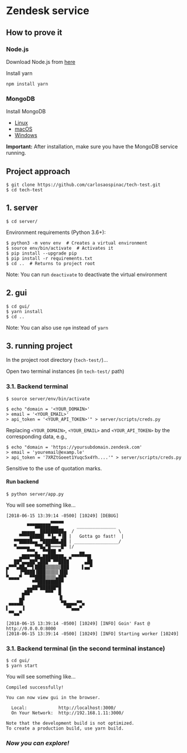 # Zendesk service

## How to prove it

### Node.js

Download Node.js from [here](https://nodejs.org/es/download/package-manager/)

Install yarn
```
npm install yarn
```

### MongoDB

Install MongoDB
* [Linux](https://docs.mongodb.com/manual/administration/install-on-linux/)
* [macOS](https://docs.mongodb.com/manual/tutorial/install-mongodb-on-os-x/)
* [Windows](https://docs.mongodb.com/manual/tutorial/install-mongodb-on-windows/)

**Important:** After installation, make sure you have the MongoDB service running.

## Project approach

```
$ git clone https://github.com/carlosaospinac/tech-test.git
$ cd tech-test
```

## 1. server

```
$ cd server/
```

Environment requirements (Python 3.6+):
```
$ python3 -m venv env  # Creates a virtual environment
$ source env/bin/activate  # Activates it
$ pip install --upgrade pip
$ pip install -r requirements.txt
$ cd ..  # Returns to project root
```
Note: You can run `deactivate` to deactivate the virtual environment

## 2. gui

```
$ cd gui/
$ yarn install
$ cd ..
```
Note: You can also use `npm` instead of `yarn`

## 3. running project
In the project root directory (`tech-test/`)...

Open two terminal instances (in `tech-test/` path)

### 3.1. Backend terminal
```
$ source server/env/bin/activate
```
```
$ echo "domain = '<YOUR_DOMAIN>'
> email = '<YOUR_EMAIL>'
> api_token = '<YOUR_API_TOKEN>'" > server/scripts/creds.py
```
Replacing `<YOUR_DOMAIN>`, `<YOUR_EMAIL>` and `<YOUR_API_TOKEN>` by the corresponding data, e.g.,
```
$ echo "domain = 'https://yoursubdomain.zendesk.com'
> email = 'youremail@examp.le'
> api_token = '7XRZtGoeet1Yuqc5x4Yh....'" > server/scripts/creds.py
```
Sensitive to the use of quotation marks.

#### Run backend
```
$ python server/app.py
```
You will see something like...
```
[2018-06-15 13:39:14 -0500] [10249] [DEBUG] 
                 ▄▄▄▄▄
        ▀▀▀██████▄▄▄       _______________
      ▄▄▄▄▄  █████████▄  /                 \
     ▀▀▀▀█████▌ ▀▐▄ ▀▐█ |   Gotta go fast!  |
   ▀▀█████▄▄ ▀██████▄██ | _________________/
   ▀▄▄▄▄▄  ▀▀█▄▀█════█▀ |/
        ▀▀▀▄  ▀▀███ ▀       ▄▄
     ▄███▀▀██▄████████▄ ▄▀▀▀▀▀▀█▌
   ██▀▄▄▄██▀▄███▀ ▀▀████      ▄██
▄▀▀▀▄██▄▀▀▌████▒▒▒▒▒▒███     ▌▄▄▀
▌    ▐▀████▐███▒▒▒▒▒▐██▌
▀▄▄▄▄▀   ▀▀████▒▒▒▒▄██▀
          ▀▀█████████▀
        ▄▄██▀██████▀█
      ▄██▀     ▀▀▀  █
     ▄█             ▐▌
 ▄▄▄▄█▌              ▀█▄▄▄▄▀▀▄
▌     ▐                ▀▀▄▄▄▀
 ▀▀▄▄▀

[2018-06-15 13:39:14 -0500] [10249] [INFO] Goin' Fast @ http://0.0.0.0:8000
[2018-06-15 13:39:14 -0500] [10249] [INFO] Starting worker [10249]
```

### 3.1. Backend terminal (in the second terminal instance)
```
$ cd gui/
$ yarn start
```
You will see something like...
```
Compiled successfully!

You can now view gui in the browser.

  Local:            http://localhost:3000/
  On Your Network:  http://192.168.1.11:3000/

Note that the development build is not optimized.
To create a production build, use yarn build.
```

### *Now you can explore!*
